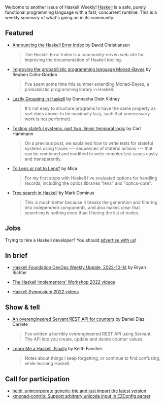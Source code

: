 Welcome to another issue of Haskell Weekly!
[Haskell](https://www.haskell.org) is a safe, purely functional programming language with a fast, concurrent runtime.
This is a weekly summary of what's going on in its community.

## Featured

- [Announcing the Haskell Error Index](https://discourse.haskell.org/t/announcing-the-haskell-error-index/5195?u=taylorfausak) by David Christiansen
  > The Haskell Error Index is a community-driven web site for improving the documentation of Haskell tooling.

- [Improving the probabilistic programming language Monad-Bayes](https://www.tweag.io/blog/2022-10-18-monad-bayes-fellowship/) by Reuben Cohn-Gordon
  > I've spent some time this summer extending Monad-Bayes, a probabilistic programming library in Haskell.

- [Lazily Grouping in Haskell](https://doisinkidney.com/posts/2022-10-17-lazy-group-on.html) by Donnacha Oisín Kidney
  > It's not easy to structure programs to have the same property as sort does above: to be maximally lazy, such that unnecessary work is not performed.

- [Testing stateful systems, part two: linear temporal logic](https://www.tweag.io/blog/2022-10-14-ltl-attacks/) by Carl Hammann
  > On a previous post, we explained how to write tests for stateful systems using traces --- sequences of stateful actions --- that can be combined and modified to write complex test cases easily and transparently.

- [To Lens or not to Lens?](https://tbx.at/posts/lens-impressions/) by Mica
  > For my first steps with Haskell I've evaluated options for handling records, including the optics libraries "lens" and "optics-core".

- [Tree search in Haskell](https://blog.plover.com/prog/haskell/lazy-search.html) by Mark Dominus
  > This is much better because it breaks the generation and filtering into independent components, and also makes clear that searching is nothing more than filtering the list of nodes.

## Jobs

Trying to hire a Haskell developer?
You should [advertise with us](https://haskellweekly.news/advertising.html)!

## In brief

- [Haskell Foundation DevOps Weekly Update, 2022-10-14](https://discourse.haskell.org/t/haskell-foundation-devops-weekly-update-2022-10-14/5179?u=taylorfausak) by Bryan Richter

- [The Haskell Implementors' Workshop 2022 videos](https://www.youtube.com/playlist?list=PLyrlk8Xaylp4kkqJltshENjF_SL7-fDTn)

- [Haskell Symposium 2022 videos](https://www.youtube.com/playlist?list=PLyrlk8Xaylp4zxdY-QEh_g6CHlhkAsBya)

## Show & tell

- [An overengineered Servant REST API for counters](https://discourse.haskell.org/t/an-overengineered-servant-rest-api-for-counters/5186?u=taylorfausak) by Daniel Díaz Carrete
  > I've written a horribly overengineered REST API using Servant. The API lets you create, update and delete counter values.

- [Learn Me a Haskell, Finally](https://github.com/keithfancher/haskell-notes/blob/3d8bd3de99cd5723f7a138e6e861c4ef650284f9/haskell-notes.md) by Keith Fancher
  > Notes about things I keep forgetting, or continue to find confusing, while learning Haskell.

## Call for participation

- [heidi: unincorporate generic-trie and just import the latest version](https://github.com/ocramz/heidi/issues/22)
- [xmonad-contrib: Support arbitrary unicode input in EZConfig parser](https://github.com/xmonad/xmonad-contrib/issues/764)

